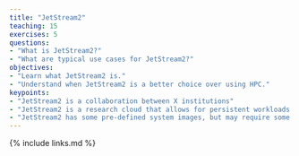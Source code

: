 ```yaml
---
title: "JetStream2"
teaching: 15
exercises: 5
questions:
- "What is JetStream2?"
- "What are typical use cases for JetStream2?"
objectives:
- "Learn what JetStream2 is."
- "Understand when JetStream2 is a better choice over using HPC."
keypoints:
- "JetStream2 is a collaboration between X institutions"
- "JetStream2 is a research cloud that allows for persistent workloads."
- "JetStream2 has some pre-defined system images, but may require some amount of Linux Management skills to effectively use."
---
```


{% include links.md %}